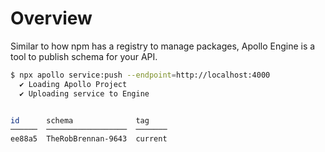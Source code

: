 # Overview

Similar to how npm has a registry to manage packages, Apollo Engine is a tool to publish schema for your API.

```sh
$ npx apollo service:push --endpoint=http://localhost:4000
  ✔ Loading Apollo Project
  ✔ Uploading service to Engine


id      schema              tag
──────  ──────────────────  ───────
ee88a5  TheRobBrennan-9643  current


```
